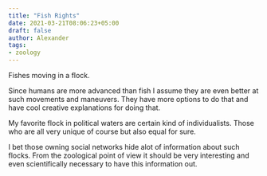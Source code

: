 ```yaml
---
title: "Fish Rights"
date: 2021-03-21T08:06:23+05:00
draft: false
author: Alexander
tags:
- zoology
---
```


Fishes moving in a flock.

Since humans are more advanced than fish I assume they are even better at such movements and maneuvers.
They have more options to do that and have cool creative explanations for doing that.

My favorite flock in political waters are certain kind of individualists.
Those who are all very unique of course but also equal for sure.

I bet those owning social networks hide alot of information about such flocks.
From the zoological point of view it should be very interesting and even scientifically necessary to have this information out.
